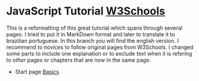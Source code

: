 # JavaScript Tutorial [W3Schools](https:/www.w3schools.com/js/)

This is a reformatting of this great tutorial which spans through several
pages. I tried to put it in MarkDown format and later to translate it to
brazilian portuguese. In this branch you will find the english version.
I recommend to novices to follow original pages from W3Schools.
I changed some parts to include one explanation or to exclude text when it is
refering to *other* pages or chapters that are now in the same page.

  - Start page [Basics](tutorial_js_basics.md)
